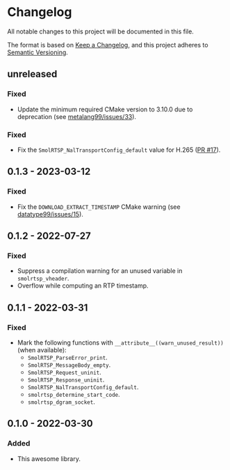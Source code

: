 # Changelog
All notable changes to this project will be documented in this file.

The format is based on [Keep a Changelog](https://keepachangelog.com/en/1.0.0/),
and this project adheres to [Semantic Versioning](https://semver.org/spec/v2.0.0.html).

## unreleased

### Fixed

 - Update the minimum required CMake version to 3.10.0 due to deprecation (see [metalang99/issues/33](https://github.com/hirrolot/metalang99/issues/33)).

### Fixed

 - Fix the `SmolRTSP_NalTransportConfig_default` value for H.265 ([PR #17](https://github.com/OpenIPC/smolrtsp/pull/17)).

## 0.1.3 - 2023-03-12

### Fixed

 - Fix the `DOWNLOAD_EXTRACT_TIMESTAMP` CMake warning (see [datatype99/issues/15](https://github.com/hirrolot/datatype99/issues/15)).

## 0.1.2 - 2022-07-27

### Fixed

 - Suppress a compilation warning for an unused variable in `smolrtsp_vheader`.
 - Overflow while computing an RTP timestamp.

## 0.1.1 - 2022-03-31

### Fixed

 - Mark the following functions with `__attribute__((warn_unused_result))` (when available):
   - `SmolRTSP_ParseError_print`.
   - `SmolRTSP_MessageBody_empty`.
   - `SmolRTSP_Request_uninit`.
   - `SmolRTSP_Response_uninit`.
   - `SmolRTSP_NalTransportConfig_default`.
   - `smolrtsp_determine_start_code`.
   - `smolrtsp_dgram_socket`.

## 0.1.0 - 2022-03-30

### Added

 - This awesome library.
